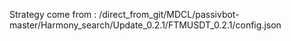 Strategy come from : /direct_from_git/MDCL/passivbot-master/Harmony_search/Update_0.2.1/FTMUSDT_0.2.1/config.json
